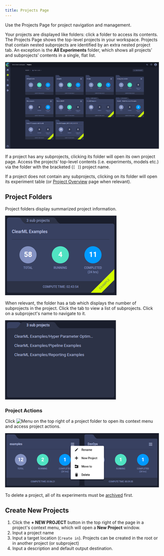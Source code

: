 ```yaml
---
title: Projects Page
---
```


Use the Projects Page for project navigation and management. 

Your projects are displayed like folders: click a folder to access its contents. The Projects Page shows the top-level 
projects in your workspace. Projects that contain nested subprojects are identified by an extra nested project tab. 
An exception is the **All Experiments** folder, which shows all projects’ and subprojects’  contents in a single, flat
list.

![Projects page](../img/webapp_project_page.png)

If a project has any subprojects, clicking its folder will open its own project page. Access the projects’ top-level 
contents (i.e. experiments, models etc.) via the folder with the bracketed (`[ ]`) project name.

If a project does not contain any subprojects, clicking on its folder will open its experiment table (or [Project Overview](webapp_project_overview.md)
page when relevant).

## Project Folders

Project folders display summarized project information.  

![Project card](../img/webapp_project_card.png)

When relevant, the folder has a tab which displays the number of subprojects in the project. Click the tab to view a list of 
subprojects. Click on a subproject's name to navigate to it.  

![Subproject tab](../img/webapp_sub_project_card.png)

### Project Actions

Click <img src="/docs/latest/icons/ico-bars-menu.svg" alt="Menu" className="icon size-md space-sm" /> on the top right
of a project folder to open its context menu and access project actions.  

![Project context menu](../img/webapp_projects_context_menu.png)

To delete a project, all of its experiments must be [archived](webapp_archiving.md) first. 

## Create New Projects

1. Click the **+ NEW PROJECT** button in the top right of the page in a project's context menu, which will open a 
   **New Project** window. 
1. Input a project name
1. Input a target location (`Create in`). Projects can be created in the root or in another project (or subproject)
1. Input a description and default output destination. 
